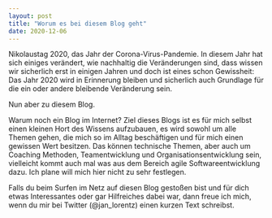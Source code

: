 ```yaml
---
layout: post
title: "Worum es bei diesem Blog geht"
date: 2020-12-06
---
```


Nikolaustag 2020, das Jahr der Corona-Virus-Pandemie. In diesem Jahr hat sich einiges verändert, wie nachhaltig die Veränderungen sind, dass wissen wir sicherlich erst in einigen Jahren und doch ist eines schon Gewissheit: Das Jahr 2020 wird in Erinnerung bleiben und sicherlich auch Grundlage für die ein oder andere bleibende Veränderung sein.

Nun aber zu diesem Blog.

Warum noch ein Blog im Internet? Ziel dieses Blogs ist es für mich selbst einen kleinen Hort des Wissens aufzubauen, es wird sowohl um alle Themen gehen, die mich so im Alltag beschäftigen und für mich einen gewissen Wert besitzen. Das können technische Themen, aber auch um Coaching Methoden, Teamentwicklung und Organisationsentwicklung sein, vielleicht kommt auch mal was aus dem Bereich agile Softwareentwicklung dazu. Ich plane will mich hier nicht zu sehr festlegen.

Falls du beim Surfen im Netz auf diesen Blog gestoßen bist und für dich etwas Interessantes oder gar Hilfreiches dabei war, dann freue ich mich, wenn du mir bei Twitter (@jan_lorentz) einen kurzen Text schreibst.